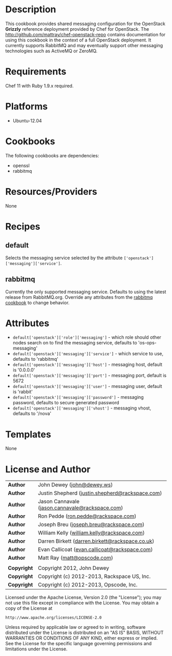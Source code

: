 # Description #

This cookbook provides shared messaging configuration for the OpenStack **Grizzly** reference deployment provided by Chef for OpenStack. The http://github.com/mattray/chef-openstack-repo contains documentation for using this cookbook in the context of a full OpenStack deployment. It currently supports RabbitMQ and may eventually support other messaging technologies such as ActiveMQ or ZeroMQ.

# Requirements #

Chef 11 with Ruby 1.9.x required.

# Platforms #

* Ubuntu-12.04

# Cookbooks #

The following cookbooks are dependencies:

* openssl
* rabbitmq

# Resources/Providers #

None

# Recipes #

## default ##

Selects the messaging service selected by the attribute `['openstack']['messaging']['service']`.

## rabbitmq ##

Currently the only supported messaging service. Defaults to using the latest release from RabbitMQ.org. Override any attributes from the [rabbitmq cookbook](https://github.com/opscode-cookbooks/rabbitmq) to change behavior.

# Attributes #

* `default['openstack']['role']['messaging']` - which role should other nodes search on to find the messaging service, defaults to 'os-ops-messaging'
* `default['openstack']['messaging']['service']` - which service to use, defaults to 'rabbitmq'
* `default['openstack']['messaging']['host']` - messaging host, default is '0.0.0.0'
* `default['openstack']['messaging']['port']` - messaging port, default is 5672
* `default['openstack']['messaging']['user']` - messaging user, default is 'rabbit'
* `default['openstack']['messaging']['password']` - messaging password, defaults to secure generated password
* `default['openstack']['messaging']['vhost']` - messaging vhost, defaults to '/nova'

# Templates #

None

License and Author
==================

|                      |                                                    |
|:---------------------|:---------------------------------------------------|
| **Author**           |  John Dewey (<john@dewey.ws>)                      |
| **Author**           |  Justin Shepherd (<justin.shepherd@rackspace.com>) |
| **Author**           |  Jason Cannavale (<jason.cannavale@rackspace.com>) |
| **Author**           |  Ron Pedde (<ron.pedde@rackspace.com>)             |
| **Author**           |  Joseph Breu (<joseph.breu@rackspace.com>)         |
| **Author**           |  William Kelly (<william.kelly@rackspace.com>)     |
| **Author**           |  Darren Birkett (<darren.birkett@rackspace.co.uk>) |
| **Author**           |  Evan Callicoat (<evan.callicoat@rackspace.com>)   |
| **Author**           |  Matt Ray (<matt@opscode.com>)                     |
|                      |                                                    |
| **Copyright**        |  Copyright 2012, John Dewey                        |
| **Copyright**        |  Copyright (c) 2012-2013, Rackspace US, Inc.       |
| **Copyright**        |  Copyright (c) 2012-2013, Opscode, Inc.            |

Licensed under the Apache License, Version 2.0 (the "License");
you may not use this file except in compliance with the License.
You may obtain a copy of the License at

    http://www.apache.org/licenses/LICENSE-2.0

Unless required by applicable law or agreed to in writing, software
distributed under the License is distributed on an "AS IS" BASIS,
WITHOUT WARRANTIES OR CONDITIONS OF ANY KIND, either express or implied.
See the License for the specific language governing permissions and
limitations under the License.
